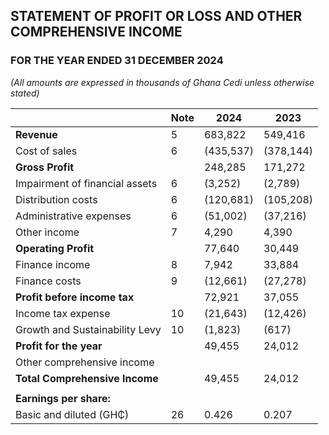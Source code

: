 ## STATEMENT OF PROFIT OR LOSS AND OTHER COMPREHENSIVE INCOME
### FOR THE YEAR ENDED 31 DECEMBER 2024
*(All amounts are expressed in thousands of Ghana Cedi unless otherwise stated)*

|                     | Note | 2024   | 2023   |
|---------------------|------|--------|--------|
| **Revenue**         | 5    | 683,822| 549,416|
| Cost of sales       | 6    | (435,537)| (378,144)|
| **Gross Profit**    |      | 248,285| 171,272|
| Impairment of financial assets | 6 | (3,252)| (2,789)|
| Distribution costs  | 6    | (120,681)| (105,208)|
| Administrative expenses | 6 | (51,002)| (37,216)|
| Other income        | 7    | 4,290  | 4,390  |
| **Operating Profit**|      | 77,640 | 30,449 |
| Finance income      | 8    | 7,942  | 33,884 |
| Finance costs       | 9    | (12,661)| (27,278)|
| **Profit before income tax** | | 72,921 | 37,055 |
| Income tax expense  | 10   | (21,643)| (12,426)|
| Growth and Sustainability Levy | 10 | (1,823)| (617) |
| **Profit for the year** |     | 49,455 | 24,012 |
| Other comprehensive income |      |        |        |
| **Total Comprehensive Income** |  | 49,455 | 24,012 |
|                      |      |        |        |
| **Earnings per share:**     |      |        |        |
| Basic and diluted (GH₵)     | 26   | 0.426  | 0.207  |